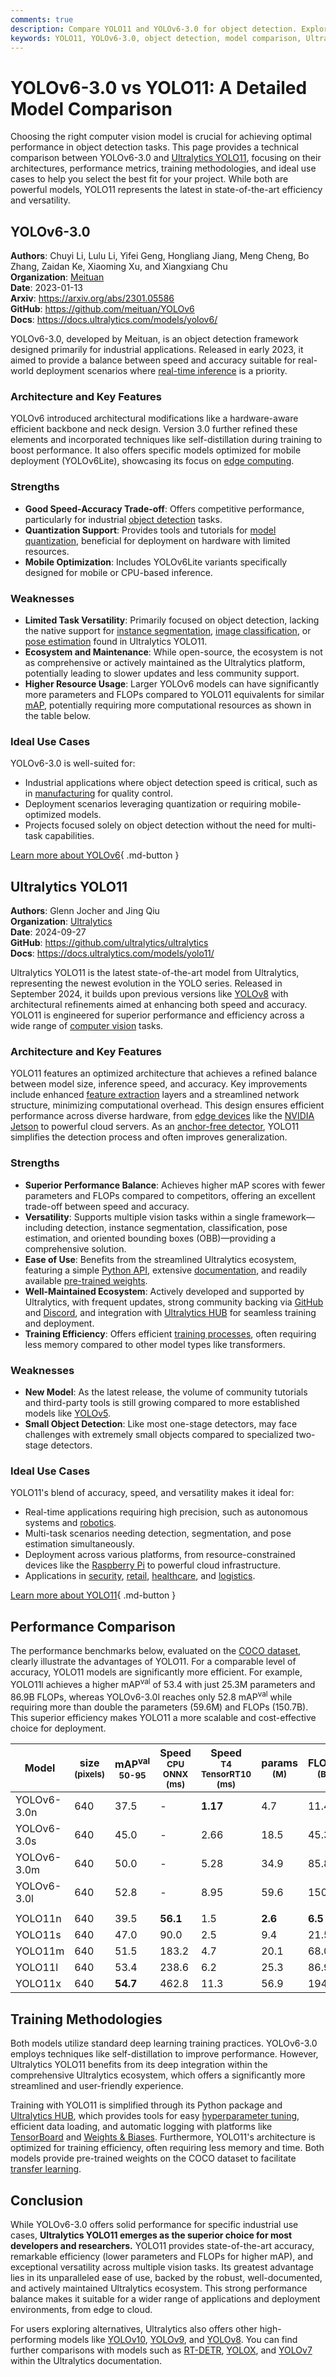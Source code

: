 ```yaml
---
comments: true
description: Compare YOLO11 and YOLOv6-3.0 for object detection. Explore architectures, metrics, and use cases to choose the best model for your needs.
keywords: YOLO11, YOLOv6-3.0, object detection, model comparison, Ultralytics, computer vision, real-time detection, performance metrics, deep learning
---
```


# YOLOv6-3.0 vs YOLO11: A Detailed Model Comparison

Choosing the right computer vision model is crucial for achieving optimal performance in object detection tasks. This page provides a technical comparison between YOLOv6-3.0 and [Ultralytics YOLO11](https://docs.ultralytics.com/models/yolo11/), focusing on their architectures, performance metrics, training methodologies, and ideal use cases to help you select the best fit for your project. While both are powerful models, YOLO11 represents the latest in state-of-the-art efficiency and versatility.

<script async src="https://cdn.jsdelivr.net/npm/chart.js"></script>
<script defer src="../../javascript/benchmark.js"></script>

<canvas id="modelComparisonChart" width="1024" height="400" active-models='["YOLOv6-3.0", "YOLO11"]'></canvas>

## YOLOv6-3.0

**Authors**: Chuyi Li, Lulu Li, Yifei Geng, Hongliang Jiang, Meng Cheng, Bo Zhang, Zaidan Ke, Xiaoming Xu, and Xiangxiang Chu  
**Organization**: [Meituan](https://x.com/meituan)  
**Date**: 2023-01-13  
**Arxiv**: <https://arxiv.org/abs/2301.05586>  
**GitHub**: <https://github.com/meituan/YOLOv6>  
**Docs**: <https://docs.ultralytics.com/models/yolov6/>

YOLOv6-3.0, developed by Meituan, is an object detection framework designed primarily for industrial applications. Released in early 2023, it aimed to provide a balance between speed and accuracy suitable for real-world deployment scenarios where [real-time inference](https://www.ultralytics.com/glossary/real-time-inference) is a priority.

### Architecture and Key Features

YOLOv6 introduced architectural modifications like a hardware-aware efficient backbone and neck design. Version 3.0 further refined these elements and incorporated techniques like self-distillation during training to boost performance. It also offers specific models optimized for mobile deployment (YOLOv6Lite), showcasing its focus on [edge computing](https://www.ultralytics.com/glossary/edge-computing).

### Strengths

- **Good Speed-Accuracy Trade-off**: Offers competitive performance, particularly for industrial [object detection](https://www.ultralytics.com/glossary/object-detection) tasks.
- **Quantization Support**: Provides tools and tutorials for [model quantization](https://www.ultralytics.com/glossary/model-quantization), beneficial for deployment on hardware with limited resources.
- **Mobile Optimization**: Includes YOLOv6Lite variants specifically designed for mobile or CPU-based inference.

### Weaknesses

- **Limited Task Versatility**: Primarily focused on object detection, lacking the native support for [instance segmentation](https://docs.ultralytics.com/tasks/segment/), [image classification](https://docs.ultralytics.com/tasks/classify/), or [pose estimation](https://docs.ultralytics.com/tasks/pose/) found in Ultralytics YOLO11.
- **Ecosystem and Maintenance**: While open-source, the ecosystem is not as comprehensive or actively maintained as the Ultralytics platform, potentially leading to slower updates and less community support.
- **Higher Resource Usage**: Larger YOLOv6 models can have significantly more parameters and FLOPs compared to YOLO11 equivalents for similar [mAP](https://www.ultralytics.com/glossary/mean-average-precision-map), potentially requiring more computational resources as shown in the table below.

### Ideal Use Cases

YOLOv6-3.0 is well-suited for:

- Industrial applications where object detection speed is critical, such as in [manufacturing](https://www.ultralytics.com/solutions/ai-in-manufacturing) for quality control.
- Deployment scenarios leveraging quantization or requiring mobile-optimized models.
- Projects focused solely on object detection without the need for multi-task capabilities.

[Learn more about YOLOv6](https://docs.ultralytics.com/models/yolov6/){ .md-button }

## Ultralytics YOLO11

**Authors**: Glenn Jocher and Jing Qiu  
**Organization**: [Ultralytics](https://www.ultralytics.com)  
**Date**: 2024-09-27  
**GitHub**: <https://github.com/ultralytics/ultralytics>  
**Docs**: <https://docs.ultralytics.com/models/yolo11/>

Ultralytics YOLO11 is the latest state-of-the-art model from Ultralytics, representing the newest evolution in the YOLO series. Released in September 2024, it builds upon previous versions like [YOLOv8](https://docs.ultralytics.com/models/yolov8/) with architectural refinements aimed at enhancing both speed and accuracy. YOLO11 is engineered for superior performance and efficiency across a wide range of [computer vision](https://www.ultralytics.com/glossary/computer-vision-cv) tasks.

### Architecture and Key Features

YOLO11 features an optimized architecture that achieves a refined balance between model size, inference speed, and accuracy. Key improvements include enhanced [feature extraction](https://www.ultralytics.com/glossary/feature-extraction) layers and a streamlined network structure, minimizing computational overhead. This design ensures efficient performance across diverse hardware, from [edge devices](https://www.ultralytics.com/glossary/edge-ai) like the [NVIDIA Jetson](https://docs.ultralytics.com/guides/nvidia-jetson/) to powerful cloud servers. As an [anchor-free detector](https://www.ultralytics.com/glossary/anchor-free-detectors), YOLO11 simplifies the detection process and often improves generalization.

### Strengths

- **Superior Performance Balance**: Achieves higher mAP scores with fewer parameters and FLOPs compared to competitors, offering an excellent trade-off between speed and accuracy.
- **Versatility**: Supports multiple vision tasks within a single framework—including detection, instance segmentation, classification, pose estimation, and oriented bounding boxes (OBB)—providing a comprehensive solution.
- **Ease of Use**: Benefits from the streamlined Ultralytics ecosystem, featuring a simple [Python API](https://docs.ultralytics.com/usage/python/), extensive [documentation](https://docs.ultralytics.com/), and readily available [pre-trained weights](https://github.com/ultralytics/assets/releases).
- **Well-Maintained Ecosystem**: Actively developed and supported by Ultralytics, with frequent updates, strong community backing via [GitHub](https://github.com/ultralytics/ultralytics) and [Discord](https://discord.com/invite/ultralytics), and integration with [Ultralytics HUB](https://www.ultralytics.com/hub) for seamless training and deployment.
- **Training Efficiency**: Offers efficient [training processes](https://docs.ultralytics.com/modes/train/), often requiring less memory compared to other model types like transformers.

### Weaknesses

- **New Model**: As the latest release, the volume of community tutorials and third-party tools is still growing compared to more established models like [YOLOv5](https://docs.ultralytics.com/models/yolov5/).
- **Small Object Detection**: Like most one-stage detectors, may face challenges with extremely small objects compared to specialized two-stage detectors.

### Ideal Use Cases

YOLO11's blend of accuracy, speed, and versatility makes it ideal for:

- Real-time applications requiring high precision, such as autonomous systems and [robotics](https://www.ultralytics.com/glossary/robotics).
- Multi-task scenarios needing detection, segmentation, and pose estimation simultaneously.
- Deployment across various platforms, from resource-constrained devices like the [Raspberry Pi](https://docs.ultralytics.com/guides/raspberry-pi/) to powerful cloud infrastructure.
- Applications in [security](https://www.ultralytics.com/blog/security-alarm-system-projects-with-ultralytics-yolov8), [retail](https://www.ultralytics.com/blog/achieving-retail-efficiency-with-ai), [healthcare](https://www.ultralytics.com/solutions/ai-in-healthcare), and [logistics](https://www.ultralytics.com/blog/ultralytics-yolo11-the-key-to-computer-vision-in-logistics).

[Learn more about YOLO11](https://docs.ultralytics.com/models/yolo11/){ .md-button }

## Performance Comparison

The performance benchmarks below, evaluated on the [COCO dataset](https://docs.ultralytics.com/datasets/detect/coco/), clearly illustrate the advantages of YOLO11. For a comparable level of accuracy, YOLO11 models are significantly more efficient. For example, YOLO11l achieves a higher mAP<sup>val</sup> of 53.4 with just 25.3M parameters and 86.9B FLOPs, whereas YOLOv6-3.0l reaches only 52.8 mAP<sup>val</sup> while requiring more than double the parameters (59.6M) and FLOPs (150.7B). This superior efficiency makes YOLO11 a more scalable and cost-effective choice for deployment.

| Model       | size<br><sup>(pixels) | mAP<sup>val<br>50-95 | Speed<br><sup>CPU ONNX<br>(ms) | Speed<br><sup>T4 TensorRT10<br>(ms) | params<br><sup>(M) | FLOPs<br><sup>(B) |
| ----------- | --------------------- | -------------------- | ------------------------------ | ----------------------------------- | ------------------ | ----------------- |
| YOLOv6-3.0n | 640                   | 37.5                 | -                              | **1.17**                            | 4.7                | 11.4              |
| YOLOv6-3.0s | 640                   | 45.0                 | -                              | 2.66                                | 18.5               | 45.3              |
| YOLOv6-3.0m | 640                   | 50.0                 | -                              | 5.28                                | 34.9               | 85.8              |
| YOLOv6-3.0l | 640                   | 52.8                 | -                              | 8.95                                | 59.6               | 150.7             |
|             |                       |                      |                                |                                     |                    |                   |
| YOLO11n     | 640                   | 39.5                 | **56.1**                       | 1.5                                 | **2.6**            | **6.5**           |
| YOLO11s     | 640                   | 47.0                 | 90.0                           | 2.5                                 | 9.4                | 21.5              |
| YOLO11m     | 640                   | 51.5                 | 183.2                          | 4.7                                 | 20.1               | 68.0              |
| YOLO11l     | 640                   | 53.4                 | 238.6                          | 6.2                                 | 25.3               | 86.9              |
| YOLO11x     | 640                   | **54.7**             | 462.8                          | 11.3                                | 56.9               | 194.9             |

## Training Methodologies

Both models utilize standard deep learning training practices. YOLOv6-3.0 employs techniques like self-distillation to improve performance. However, Ultralytics YOLO11 benefits from its deep integration within the comprehensive Ultralytics ecosystem, which offers a significantly more streamlined and user-friendly experience.

Training with YOLO11 is simplified through its Python package and [Ultralytics HUB](https://www.ultralytics.com/hub), which provides tools for easy [hyperparameter tuning](https://docs.ultralytics.com/guides/hyperparameter-tuning/), efficient data loading, and automatic logging with platforms like [TensorBoard](https://docs.ultralytics.com/integrations/tensorboard/) and [Weights & Biases](https://docs.ultralytics.com/integrations/weights-biases/). Furthermore, YOLO11's architecture is optimized for training efficiency, often requiring less memory and time. Both models provide pre-trained weights on the COCO dataset to facilitate [transfer learning](https://www.ultralytics.com/glossary/transfer-learning).

## Conclusion

While YOLOv6-3.0 offers solid performance for specific industrial use cases, **Ultralytics YOLO11 emerges as the superior choice for most developers and researchers.** YOLO11 provides state-of-the-art accuracy, remarkable efficiency (lower parameters and FLOPs for higher mAP), and exceptional versatility across multiple vision tasks. Its greatest advantage lies in its unparalleled ease of use, backed by the robust, well-documented, and actively maintained Ultralytics ecosystem. This strong performance balance makes it suitable for a wider range of applications and deployment environments, from edge to cloud.

For users exploring alternatives, Ultralytics also offers other high-performing models like [YOLOv10](https://docs.ultralytics.com/models/yolov10/), [YOLOv9](https://docs.ultralytics.com/models/yolov9/), and [YOLOv8](https://docs.ultralytics.com/models/yolov8/). You can find further comparisons with models such as [RT-DETR](https://docs.ultralytics.com/compare/yolo11-vs-rtdetr/), [YOLOX](https://docs.ultralytics.com/compare/yolo11-vs-yolox/), and [YOLOv7](https://docs.ultralytics.com/compare/yolo11-vs-yolov7/) within the Ultralytics documentation.
